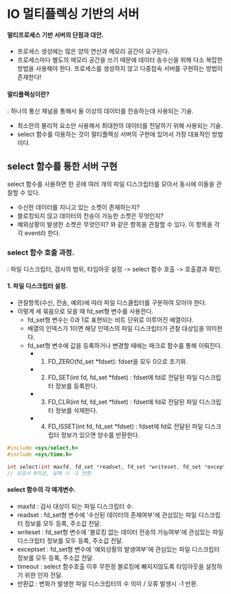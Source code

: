 # IO 멀티플렉싱 기반의 서버

#### 멀티프로세스 기반 서버의 단점과 대안.

 - 프로세스 생성에는 많은 양의 연산과 메모리 공간이 요구된다.
 - 프로세스마다 별도의 메모리 공간을 쓰기 때문에 데이터 송수신을 위해 다소 복잡한 방법을 사용해야 한다.
프로세스를 생성하지 않고 다중접속 서버를 구현하는 방법이 존재한다!

#### 멀티플렉싱이란?
 : 하나의 통신 채널을 통해서 둘 이상의 데이터를 전송하는데 사용되는 기술.

 - 최소한의 물리적 요소만 사용해서 최대한의 데이터를 전달하기 위해 사용되는 기술.
 - select 함수를 이용하는 것이 멀티플렉싱 서버의 구현에 있어서 가장 대표적인 방법이다.
 
## select 함수를 통한 서버 구현

select 함수를 사용하면 한 곳에 여러 개의 파일 디스크립터를 모아서 동시에 이들을 관찰할 수 있다.

 - 수신한 데이터를 지니고 있는 소켓이 존재하는지?
 - 블로킹되지 않고 데이터의 전송이 가능한 소켓은 무엇인지?
 - 예외상황이 발생한 소켓은 무엇인지?
와 같은 항목을 관찰할 수 있다. 이 항목을 각각 event라 한다.

### select 함수 호출 과정.
 : 파일 디스크립터, 검사의 범위, 타임아웃 설정 -> select 함수 호출 -> 호출결과 확인.
 
#### 1. 파일 디스크립터 설정.
 - 관찰항목(수신, 전송, 예외)에 따라 파일 디스클립터를 구분하여 모아야 한다.
 - 이렇게 세 묶음으로 모을 때 fd_set형 변수를 사용한다.
	- fd_set형 변수는 0과 1로 표현되는 비트 단위로 이루어진 배열이다.
	- 배열의 인덱스가 1이면 해당 인덱스의 파일 디스크립터가 관찰 대상임을 의미한다.
	- fd_set형 변수에 값을 등록하거나 변경할 때에는 매크로 함수를 통해 이뤄진다.
		- 1. FD_ZERO(fd_set *fdset): fdset을 모두 0으로 초기화.
		- 2. FD_SET(int fd, fd_set *fdset) : fdset에 fd로 전달된 파일 디스크립터 정보를 등록한다.
		- 3. FD_CLR(int fd, fd_set *fdset) : fdset에 fd로 전달된 파일 디스크립터 정보를 삭제한다.
		- 4. FD_ISSET(int fd, fd_set *fdset) : fdset에 fd로 전달된 파일 디스크립터 정보가 있으면 양수를 반환한다.

```c
#include <sys/select.h>
#include <sys/time.h>

int select(int maxfd, fd_set *readset, fd_set *writeset, fd_set *exceptset, const struct timeval *timeout);
// 성공시 0이상, 실패 시 -1 반환.
```
#### select 함수의 각 매개변수.  
 - maxfd : 검사 대상이 되는 파일 디스크립터 수.
 - readset : fd_set형 변수에 '수신된 데이터의 존재여부'에 관심있는 파일 디스크립터 정보를 모두 등록, 주소값 전달.
 - writeset : fd_set형 변수에 '블로킹 없는 데이터 전송의 가능여부'에 관심있는 파일 디스크립터 정보를 모두 등록, 주소값 전달.
 - exceptset : fd_set형 변수에 '예외상황의 발생여부'에 관심있는 파일 디스크립터 정보를 모두 등록, 주소값 전달.
 - timeout : select 함수호출 이후 무한정 블로킹에 빠지지않도록 타임아웃을 설정하기 위한 인자 전달.
 - 반환값 : 변화가 발생한 파일 디스크립터의 수 의미 / 오류 발생시 -1 반환.
 